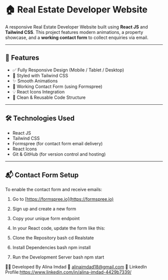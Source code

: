 
# 🏠 Real Estate Developer Website

A responsive Real Estate Developer Website built using **React JS** and **Tailwind CSS**. This project features modern animations, a property showcase, and a **working contact form** to collect enquiries via email.



---

## 🚀 Features

- ✅ Fully Responsive Design (Mobile / Tablet / Desktop)
- 🎨 Styled with Tailwind CSS
- ✨ Smooth Animations
- 📩 Working Contact Form (using Formspree)
- 💡 React Icons Integration
- 🧼 Clean & Reusable Code Structure

---

## 🛠️ Technologies Used

- React JS
- Tailwind CSS
- Formspree (for contact form email delivery)
- React Icons
- Git & GitHub (for version control and hosting)

---

## 📬 Contact Form Setup

To enable the contact form and receive emails:

1. Go to [https://formspree.io](https://formspree.io)
2. Sign up and create a new form
3. Copy your unique form endpoint
4. In your React code, update the form like this:


1. Clone the Repository
bash
cd Realstate

2. Install Dependencies
bash
npm install

3. Run the Development Server
bash
npm start



🙋‍♀️ Developed By
Alina Imdad
📧 alinaimdad18@gmail.com
🔗 LinkedIn Profile:https://www.linkedin.com/in/alina-imdad-4429b7339/

